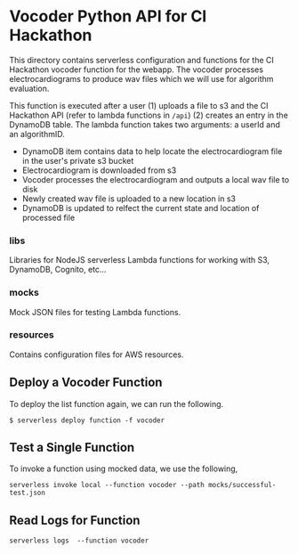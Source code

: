 # Vocoder Python API for CI Hackathon

This directory contains serverless configuration and functions for the CI Hackathon vocoder function for the webapp. The vocoder processes electrocardiograms to produce wav files which we will use for algorithm evaluation.

This function is executed after a user (1) uploads a file to s3 and the CI Hackathon API (refer to lambda functions in `/api`) (2) creates an entry in the DynamoDB table. The lambda function takes two arguments: a userId and an algorithmID. 
* DynamoDB item contains data to help locate the electrocardiogram file in the user's private s3 bucket
* Electrocardiogram is downloaded from s3
* Vocoder processes the electrocardiogram and outputs a local wav file to disk
* Newly created wav file is uploaded to a new location in s3
* DynamoDB is updated to relfect the current state and location of processed file

### libs
Libraries for NodeJS serverless Lambda functions for working with S3, DynamoDB, Cognito, etc...

### mocks
Mock JSON files for testing Lambda functions.

### resources
Contains configuration files for AWS resources.


## Deploy a Vocoder Function

To deploy the list function again, we can run the following.

`$ serverless deploy function -f vocoder`

## Test a Single Function

To invoke a function using mocked data, we use the following,

`serverless invoke local --function vocoder --path mocks/successful-test.json`

## Read Logs for Function

`serverless logs  --function vocoder`
